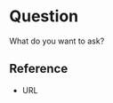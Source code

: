 ﻿---
name: Question
about: Ask a question
---

# Question

What do you want to ask?

## Reference

* URL
